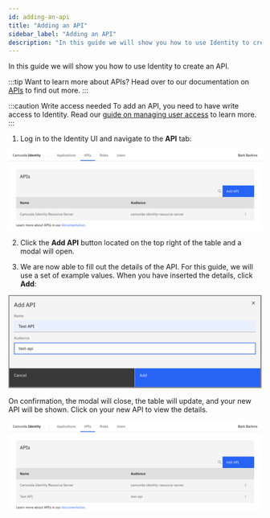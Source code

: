 ```yaml
---
id: adding-an-api
title: "Adding an API"
sidebar_label: "Adding an API"
description: "In this guide we will show you how to use Identity to create an API."
---
```


In this guide we will show you how to use Identity to create an API.

:::tip Want to learn more about APIs?
Head over to our documentation on [APIs](/self-managed/concepts/access-control/apis.md) to find out more.
:::

:::caution Write access needed
To add an API, you need to have write access to Identity.
Read our [guide on managing user access](/self-managed/identity/user-guide/authorizations/managing-user-access.md) to learn more.
:::

1. Log in to the Identity UI and navigate to the **API** tab:

![add-api-tab](../img/add-api-tab.png)

2. Click the **Add API** button located on the top right of the table and a modal will open.

3. We are now able to fill out the details of the API. For this guide, we will use a set of example values. When you have inserted the details, click **Add**:

![add-api-modal-2](../img/add-api-modal-2.png)

On confirmation, the modal will close, the table will update, and your new API will be shown. Click on your new API to view the details.

![add-api-refreshed-table](../img/add-api-refreshed-table.png)
